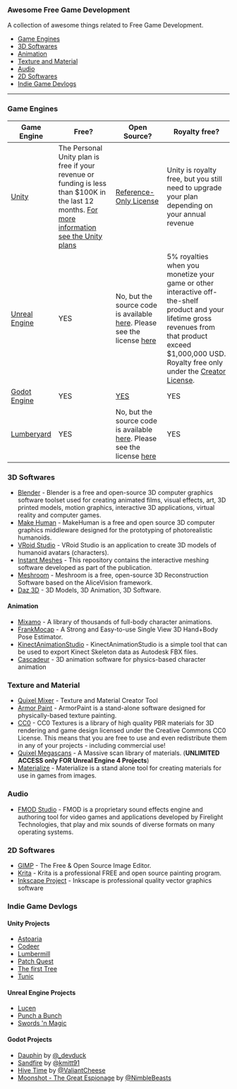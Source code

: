 ### **Awesome Free Game Development**

A collection of awesome things related to Free Game Development.

- [Game Engines](#game-engines)
- [3D Softwares](#3d-softwares)
- [Animation](#animation)
- [Texture and Material](#texture-and-material)
- [Audio](#audio)
- [2D Softwares](#2d-softwares)
- [Indie Game Devlogs](#indie-game-devlogs)

---

### Game Engines

| Game Engine                                      | Free?                                                                                                                                                                                  | Open Source?                                                                                                                                                                     | Royalty free?                                                                                                                                                                                                                                             |
|--------------------------------------------------|----------------------------------------------------------------------------------------------------------------------------------------------------------------------------------------|----------------------------------------------------------------------------------------------------------------------------------------------------------------------------------|-----------------------------------------------------------------------------------------------------------------------------------------------------------------------------------------------------------------------------------------------------------|
| [Unity](https://unity.com/)                      | The Personal Unity plan is free if your revenue or funding is less than $100K in the last 12 months. [For more information see the Unity plans](https://store.unity.com/compare-plans) | [Reference-Only License](https://github.com/Unity-Technologies/UnityCsReference)                                                                                                 | Unity is royalty free, but you still need to upgrade your plan depending on your annual revenue                                                                                                                                                           |
| [Unreal Engine](https://www.unrealengine.com)    | YES                                                                                                                                                                                    | No, but the source code is available [here](https://www.unrealengine.com/en-US/ue4-on-github). Please see the license [here](https://www.unrealengine.com/en-US/eula/publishing) | 5% royalties when you monetize your game or other interactive off-the-shelf product and your lifetime gross revenues from that product exceed $1,000,000 USD. Royalty free only under the [Creator License](https://www.unrealengine.com/en-US/download). |
| [Godot Engine](https://godotengine.org/)         | YES                                                                                                                                                                                    | [YES](https://github.com/godotengine/godot)                                                                                                                                      | YES                                                                                                                                                                                                                                                       |
| [Lumberyard](https://aws.amazon.com/lumberyard/) | YES                                                                                                                                                                                    | No, but the source code is available [here](https://github.com/aws/lumberyard). Please see the license [here](https://github.com/aws/lumberyard/blob/master/LICENSE.txt)         | YES                                                                                                                                                                                                                                                       |
### 3D Softwares

- [Blender](https://www.blender.org/) - Blender is a free and open-source 3D computer graphics software toolset used for creating animated films, visual effects, art, 3D printed models, motion graphics, interactive 3D applications, virtual reality and computer games.
- [Make Human](http://www.makehumancommunity.org/) - MakeHuman is a free and open source 3D computer graphics middleware designed for the prototyping of photorealistic humanoids.
- [VRoid Studio](https://vroid.com/en/studio/) - VRoid Studio is an application to create 3D models of humanoid avatars (characters).
- [Instant Meshes](https://github.com/wjakob/instant-meshes) - This repository contains the interactive meshing software developed as part of the publication.
- [Meshroom](https://alicevision.org/#meshroom) - Meshroom is a free, open-source 3D Reconstruction Software based on the AliceVision framework.
- [Daz 3D](https://www.daz3d.com/) - 3D Models, 3D Animation, 3D Software.

#### Animation

- [Mixamo](https://www.mixamo.com/#/) - A library of thousands of full-body character animations.
- [FrankMocap](https://github.com/facebookresearch/frankmocap) - A Strong and Easy-to-use Single View 3D Hand+Body Pose Estimator.
- [KinectAnimationStudio](https://marcojrfurtado.github.io/KinectAnimationStudio/) - KinectAnimationStudio is a simple tool that can be used to export Kinect Skeleton data as Autodesk FBX files.
- [Cascadeur](https://cascadeur.com/) - 3D animation software for physics-based character animation


### Texture and Material

- [Quixel Mixer](https://quixel.com/mixer) - Texture and Material Creator Tool
- [Armor Paint](https://armorpaint.org/) - ArmorPaint is a stand-alone software designed for physically-based texture painting.
- [CC0](https://cc0textures.com/) - CC0 Textures is a library of high quality PBR materials for 3D rendering and game design licensed under the Creative Commons CC0 License. This means that you are free to use and even redistribute them in any of your projects - including commercial use!
- [Quixel Megascans](https://quixel.com/megascans/) - A Massive scan library of materials. (**UNLIMITED ACCESS only FOR Unreal Engine 4 Projects**)
- [Materialize](http://www.boundingboxsoftware.com/materialize/) - Materialize is a stand alone tool for creating materials for use in games from images.


### Audio

- [FMOD Studio](https://www.fmod.com/) - FMOD is a proprietary sound effects engine and authoring tool for video games and applications developed by Firelight Technologies, that play and mix sounds of diverse formats on many operating systems.


### 2D Softwares

- [GIMP](https://www.gimp.org/) - The Free & Open Source Image Editor.
- [Krita](https://krita.org/en/) - Krita is a professional FREE and open source painting program.
- [Inkscape Project](https://inkscape.org/) - Inkscape is professional quality vector graphics software

### Indie Game Devlogs

#### Unity Projects
- [Astoaria](https://www.youtube.com/channel/UCdb9bWTIVqHDIcs0oGw__fw)
- [Codeer](https://www.youtube.com/channel/UCtUeziXLa_x3vvdzUinqE8w)
- [Lumbermill](https://www.youtube.com/channel/UCYU6BO_VdYnzeQEOS_kSBWA)
- [Patch Quest](https://www.youtube.com/channel/UCxdyC7_ZoTzeJqIZHsmAy9Q)
- [The first Tree](https://www.youtube.com/watch?v=Y3Rs1z7it5M)
- [Tunic](https://www.youtube.com/user/dice001)

#### Unreal Engine Projects
- [Lucen](https://www.youtube.com/channel/UCMCjGkbqKVkjJN2sVWocz0w)
- [Punch a Bunch](https://www.youtube.com/c/Pontypants/featured)
- [Swords 'n Magic](https://www.youtube.com/channel/UCqRbKsCslbkBawq_I1OrFbA)

#### Godot Projects
- [Dauphin](https://www.youtube.com/c/DevDuck/videos) by [@_devduck](https://twitter.com/_devduck)
- [Sandfire](https://www.youtube.com/channel/UCbf7bKRX6aTr1Tix1nTJo1Q/videos) by [@kmitt91](https://twitter.com/kmitt91)
- [Hive Time](https://www.youtube.com/user/twolofbees) by [@ValiantCheese](https://twitter.com/ValiantCheese)
- [Moonshot - The Great Espionage](https://store.steampowered.com/news/app/1492610) by [@NimbleBeasts](https://twitter.com/NimbleBeasts)

